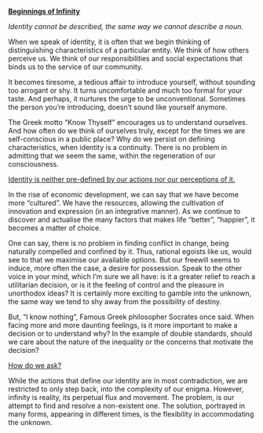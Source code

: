 <b><u>Beginnings of Infinity</u></b>


*Identity cannot be described, the same way we cannot describe a noun.*

When we speak of identity, it is often that we begin thinking of distinguishing characteristics of a particular entity. We think of how others perceive us. We think of our responsibilities and social expectations that binds us to the service of our community.

It becomes tiresome, a tedious affair to introduce yourself, without sounding too arrogant or shy. It turns uncomfortable and much too formal for your taste. And perhaps, it nurtures the urge to be unconventional. Sometimes the person you’re introducing, doesn’t sound like yourself anymore.

The Greek motto “Know Thyself” encourages us to understand ourselves. And how often do we think of ourselves truly, except for the times we are self-conscious in a public place? Why do we persist on defining characteristics, when identity is a continuity. There is no problem in admitting that we seem the same, within the regeneration of our consciousness. 

<u>Identity is neither pre-defined by our actions nor our perceptions of it.</u>

In the rise of economic development, we can say that we have become more “cultured”. We have the resources, allowing the cultivation of innovation and expression (in an integrative manner). As we continue to discover and actualise the many factors that makes life “better”, “happier”, it becomes a matter of choice.

One can say, there is no problem in finding conflict in change, being naturally compelled and confined by it. Thus, rational egoists like us, would see to that we maximise our available options. But our freewill seems to induce, more often the case, a desire for possession. Speak to the other voice in your mind, which I’m sure we all have: is it a greater relief to reach a utilitarian decision, or is it the feeling of control and the pleasure in unorthodox ideas? It is certainly more exciting to gamble into the unknown, the same way we tend to shy away from the possibility of destiny. 

But, “I know nothing”, Famous Greek philosopher Socrates once said. When facing more and more daunting feelings, is it more important to make a decision or to understand why? In the example of double standards, should we care about the nature of the inequality or the concerns that motivate the decision? 

<u>How do we ask?</u>

While the actions that define our identity are in most contradiction, we are restricted to only step back, into the complexity of our enigma. However, infinity is reality, its perpetual flux and movement. The problem, is our attempt to find and resolve a non-existent one. The solution, portrayed in many forms, appearing in different times, is the flexibility in accommodating the unknown. 
